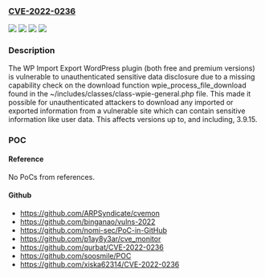 ### [CVE-2022-0236](https://cve.mitre.org/cgi-bin/cvename.cgi?name=CVE-2022-0236)
![](https://img.shields.io/static/v1?label=Product&message=WP%20Import%20Export%20Lite&color=blue)
![](https://img.shields.io/static/v1?label=Product&message=WP%20Import%20Export&color=blue)
![](https://img.shields.io/static/v1?label=Version&message=3.9.15%3C%3D%203.9.15%20&color=brighgreen)
![](https://img.shields.io/static/v1?label=Vulnerability&message=CWE-862%20Missing%20Authorization&color=brighgreen)

### Description

The WP Import Export WordPress plugin (both free and premium versions) is vulnerable to unauthenticated sensitive data disclosure due to a missing capability check on the download function wpie_process_file_download found in the ~/includes/classes/class-wpie-general.php file. This made it possible for unauthenticated attackers to download any imported or exported information from a vulnerable site which can contain sensitive information like user data. This affects versions up to, and including, 3.9.15.

### POC

#### Reference
No PoCs from references.

#### Github
- https://github.com/ARPSyndicate/cvemon
- https://github.com/binganao/vulns-2022
- https://github.com/nomi-sec/PoC-in-GitHub
- https://github.com/p1ay8y3ar/cve_monitor
- https://github.com/qurbat/CVE-2022-0236
- https://github.com/soosmile/POC
- https://github.com/xiska62314/CVE-2022-0236

